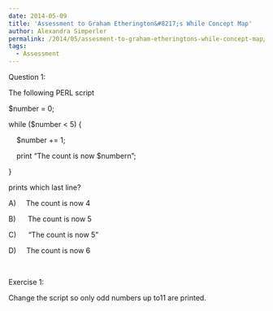 ```yaml
---
date: 2014-05-09
title: 'Assessment to Graham Etherington&#8217;s While Concept Map'
author: Alexandra Simperler
permalink: /2014/05/assesment-to-graham-etheringtons-while-concept-map/
tags:
  - Assessment
---
```

Question 1:

The following PERL script

$number = 0;

while ($number < 5) {

    $number += 1;

    print &#8220;The count is now $numbern&#8221;;

}

prints which last line?

A)     The count is now 4

B)      The count is now 5

C)      “The count is now 5”

D)     The count is now 6

&nbsp;

Exercise 1:

Change the script so only odd numbers up to11 are printed.
